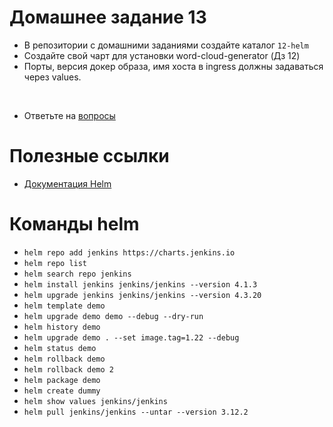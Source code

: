 # Домашнее задание 13

- В репозитории с домашними заданиями создайте каталог `12-helm`
- Создайте свой чарт для установки word-cloud-generator (Дз 12)
- Порты, версия докер образа, имя хоста в ingress должны задаваться через values.

&nbsp;
- Ответьте на [вопросы](https://forms.gle/S6K4p8kXrscevXD88)

# Полезные ссылки

- [Документация Helm](https://helm.sh/)

# Команды helm

- `helm repo add jenkins https://charts.jenkins.io`
- `helm repo list`
- `helm search repo jenkins`
- `helm install jenkins jenkins/jenkins --version 4.1.3`
- `helm upgrade jenkins jenkins/jenkins --version 4.3.20`
- `helm template demo`
- `helm upgrade demo demo --debug --dry-run`
- `helm history demo`
- `helm upgrade demo . --set image.tag=1.22 --debug`
- `helm status demo`
- `helm rollback demo`
- `helm rollback demo 2`
- `helm package demo`
- `helm create dummy`
- `helm show values jenkins/jenkins`
- `helm pull jenkins/jenkins --untar --version 3.12.2`
